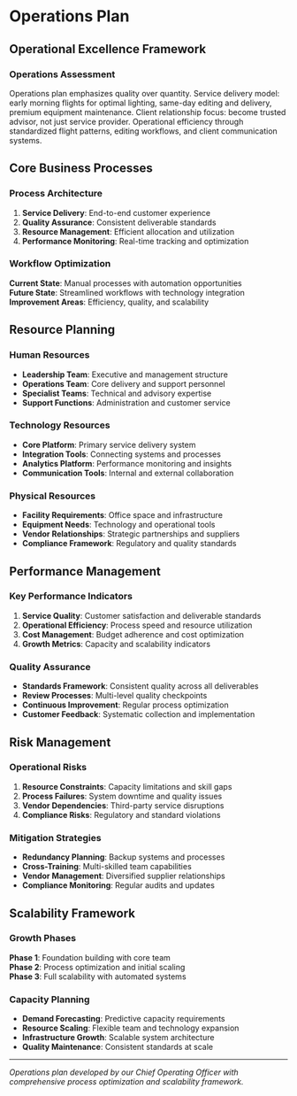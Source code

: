 # Operations Plan

## Operational Excellence Framework

### Operations Assessment
Operations plan emphasizes quality over quantity. Service delivery model: early morning flights for optimal lighting, same-day editing and delivery, premium equipment maintenance. Client relationship focus: become trusted advisor, not just service provider. Operational efficiency through standardized flight patterns, editing workflows, and client communication systems.

## Core Business Processes

### Process Architecture
1. **Service Delivery**: End-to-end customer experience
2. **Quality Assurance**: Consistent deliverable standards
3. **Resource Management**: Efficient allocation and utilization
4. **Performance Monitoring**: Real-time tracking and optimization

### Workflow Optimization
**Current State**: Manual processes with automation opportunities  
**Future State**: Streamlined workflows with technology integration  
**Improvement Areas**: Efficiency, quality, and scalability

## Resource Planning

### Human Resources
- **Leadership Team**: Executive and management structure
- **Operations Team**: Core delivery and support personnel
- **Specialist Teams**: Technical and advisory expertise
- **Support Functions**: Administration and customer service

### Technology Resources
- **Core Platform**: Primary service delivery system
- **Integration Tools**: Connecting systems and processes
- **Analytics Platform**: Performance monitoring and insights
- **Communication Tools**: Internal and external collaboration

### Physical Resources
- **Facility Requirements**: Office space and infrastructure
- **Equipment Needs**: Technology and operational tools
- **Vendor Relationships**: Strategic partnerships and suppliers
- **Compliance Framework**: Regulatory and quality standards

## Performance Management

### Key Performance Indicators
1. **Service Quality**: Customer satisfaction and deliverable standards
2. **Operational Efficiency**: Process speed and resource utilization
3. **Cost Management**: Budget adherence and cost optimization
4. **Growth Metrics**: Capacity and scalability indicators

### Quality Assurance
- **Standards Framework**: Consistent quality across all deliverables
- **Review Processes**: Multi-level quality checkpoints
- **Continuous Improvement**: Regular process optimization
- **Customer Feedback**: Systematic collection and implementation

## Risk Management

### Operational Risks
1. **Resource Constraints**: Capacity limitations and skill gaps
2. **Process Failures**: System downtime and quality issues
3. **Vendor Dependencies**: Third-party service disruptions
4. **Compliance Risks**: Regulatory and standard violations

### Mitigation Strategies
- **Redundancy Planning**: Backup systems and processes
- **Cross-Training**: Multi-skilled team capabilities
- **Vendor Management**: Diversified supplier relationships
- **Compliance Monitoring**: Regular audits and updates

## Scalability Framework

### Growth Phases
**Phase 1**: Foundation building with core team  
**Phase 2**: Process optimization and initial scaling  
**Phase 3**: Full scalability with automated systems

### Capacity Planning
- **Demand Forecasting**: Predictive capacity requirements
- **Resource Scaling**: Flexible team and technology expansion
- **Infrastructure Growth**: Scalable system architecture
- **Quality Maintenance**: Consistent standards at scale

---
*Operations plan developed by our Chief Operating Officer with comprehensive process optimization and scalability framework.*
